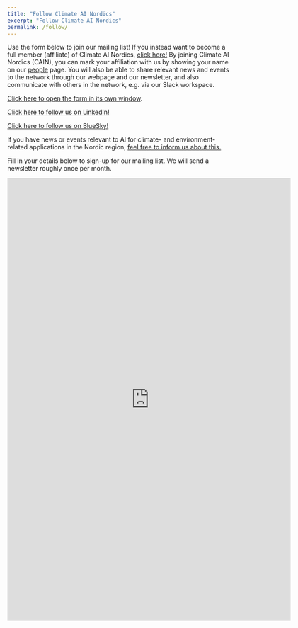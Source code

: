 ```yaml
---
title: "Follow Climate AI Nordics"
excerpt: "Follow Climate AI Nordics"
permalink: /follow/
---
```



Use the form below to join our mailing list! If you instead want to become a full member (affiliate) of Climate AI Nordics, [click here!](/join/)
By joining Climate AI Nordics (CAIN), you can mark your affiliation with us by showing your name on our [people](/people/) page. You will also be able to share relevant news and events to the network through our webpage and our newsletter, and also communicate with others in the network, e.g. via our Slack workspace.

[Click here to open the form in its own window](http://eepurl.com/i4SljY).

[Click here to follow us on LinkedIn!](https://www.linkedin.com/company/climate-ai-nordics/)

[Click here to follow us on BlueSky!](https://bsky.app/profile/climateainordics.com)

If you have news or events relevant to AI for climate- and environment-related applications in the Nordic region, [feel free to inform us about this.](/contact/)

Fill in your details below to sign-up for our mailing list. We will send a newsletter roughly once per month.

<iframe src="http://eepurl.com/i4SljY" width="640" height="1000" frameborder="0" marginheight="0" marginwidth="0">Loading…</iframe>

